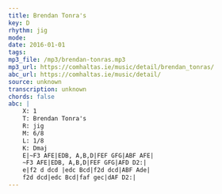 ```yaml
---
title: Brendan Tonra's
key: D
rhythm: jig
mode: 
date: 2016-01-01
tags:
mp3_file: /mp3/brendan-tonras.mp3
mp3_url: https://comhaltas.ie/music/detail/brendan_tonras/
abc_url: https://comhaltas.ie/music/detail/
source: unknown
transcription: unknown
chords: false
abc: |
    X: 1
    T: Brendan Tonra's
    R: jig
    M: 6/8
    L: 1/8
    K: Dmaj
    E|~F3 AFE|EDB, A,B,D|FEF GFG|ABF AFE|
    ~F3 AFE|EDB, A,B,D|FEF GFG|AFD D2:|
    e|f2 d dcd |edc Bcd|f2d dcd|ABF Ade|
    f2d dcd|edc Bcd|faf gec|dAF D2:|   
---
```


